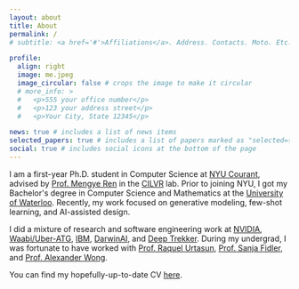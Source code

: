 ```yaml
---
layout: about
title: About
permalink: /
# subtitle: <a href='#'>Affiliations</a>. Address. Contacts. Moto. Etc.

profile:
  align: right
  image: me.jpeg
  image_circular: false # crops the image to make it circular
  # more_info: >
  #   <p>555 your office number</p>
  #   <p>123 your address street</p>
  #   <p>Your City, State 12345</p>

news: true # includes a list of news items
selected_papers: true # includes a list of papers marked as "selected={true}"
social: true # includes social icons at the bottom of the page
---
```


I am a first-year Ph.D. student in Computer Science at <a href="https://cims.nyu.edu/dynamic/">NYU Courant</a>, advised by <a href="https://mengyeren.com/">Prof. Mengye Ren</a> in the <a href="https://wp.nyu.edu/cilvr/">CILVR</a> lab. Prior to joining NYU, I got my Bachelor's degree in Computer Science and Mathematics at the <a href="https://uwaterloo.ca/">University of Waterloo</a>. Recently, my work focused on generative modeling, few-shot learning, and AI-assisted design.

I did a mixture of research and software engineering work at <a href="https://research.nvidia.com/labs/toronto-ai/">NVIDIA</a>,  <a href="https://waabi.ai/">Waabi/Uber-ATG</a>,  <a href="https://www.ibm.com/products/cognos-analytics">IBM</a>,  <a href="https://www.bloomberg.com/news/articles/2024-03-14/apple-aapl-buys-canadian-ai-startup-darwinai-as-part-of-race-to-add-features">DarwinAI</a>, and <a href="https://www.deeptrekker.com/">Deep Trekker</a>. During my undergrad, I was fortunate to have worked with <a href="https://www.cs.toronto.edu/~urtasun/">Prof. Raquel Urtasun</a>, <a href="https://www.cs.utoronto.ca/~fidler/">Prof. Sanja Fidler</a>, and <a href="https://www.eng.uwaterloo.ca/~a28wong/">Prof. Alexander Wong</a>.

You can find my hopefully-up-to-date CV <a href="assets/pdf/CV.pdf">here</a>.